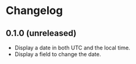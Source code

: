 # Changelog

## 0.1.0 (unreleased)

- Display a date in both UTC and the local time.
- Display a field to change the date.
